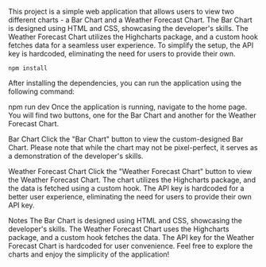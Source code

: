 This project is a simple web application that allows users to view two different charts - a Bar Chart and a Weather Forecast Chart. The Bar Chart is designed using HTML and CSS, showcasing the developer's skills. The Weather Forecast Chart utilizes the Highcharts package, and a custom hook fetches data for a seamless user experience. To simplify the setup, the API key is hardcoded, eliminating the need for users to provide their own.

```node
npm install
```

After installing the dependencies, you can run the application using the following command:

npm run dev
Once the application is running, navigate to the home page. You will find two buttons, one for the Bar Chart and another for the Weather Forecast Chart.

Bar Chart
Click the "Bar Chart" button to view the custom-designed Bar Chart. Please note that while the chart may not be pixel-perfect, it serves as a demonstration of the developer's skills.

Weather Forecast Chart
Click the "Weather Forecast Chart" button to view the Weather Forecast Chart. The chart utilizes the Highcharts package, and the data is fetched using a custom hook. The API key is hardcoded for a better user experience, eliminating the need for users to provide their own API key.

Notes
The Bar Chart is designed using HTML and CSS, showcasing the developer's skills.
The Weather Forecast Chart uses the Highcharts package, and a custom hook fetches the data.
The API key for the Weather Forecast Chart is hardcoded for user convenience.
Feel free to explore the charts and enjoy the simplicity of the application!

